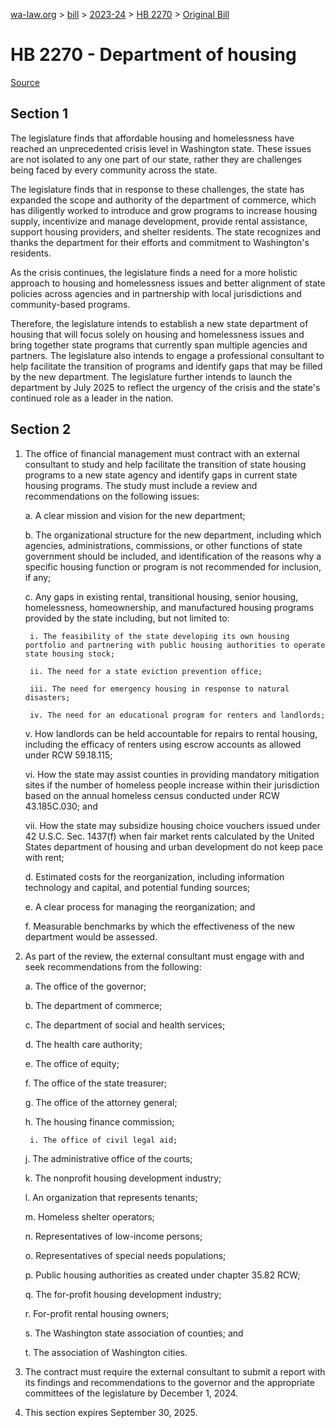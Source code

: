 [wa-law.org](/) > [bill](/bill/) > [2023-24](/bill/2023-24/) > [HB 2270](/bill/2023-24/hb/2270/) > [Original Bill](/bill/2023-24/hb/2270/1/)

# HB 2270 - Department of housing

[Source](http://lawfilesext.leg.wa.gov/biennium/2023-24/Pdf/Bills/House%20Bills/2270.pdf)

## Section 1
The legislature finds that affordable housing and homelessness have reached an unprecedented crisis level in Washington state. These issues are not isolated to any one part of our state, rather they are challenges being faced by every community across the state.

The legislature finds that in response to these challenges, the state has expanded the scope and authority of the department of commerce, which has diligently worked to introduce and grow programs to increase housing supply, incentivize and manage development, provide rental assistance, support housing providers, and shelter residents. The state recognizes and thanks the department for their efforts and commitment to Washington's residents.

As the crisis continues, the legislature finds a need for a more holistic approach to housing and homelessness issues and better alignment of state policies across agencies and in partnership with local jurisdictions and community-based programs.

Therefore, the legislature intends to establish a new state department of housing that will focus solely on housing and homelessness issues and bring together state programs that currently span multiple agencies and partners. The legislature also intends to engage a professional consultant to help facilitate the transition of programs and identify gaps that may be filled by the new department. The legislature further intends to launch the department by July 2025 to reflect the urgency of the crisis and the state's continued role as a leader in the nation.

## Section 2
1. The office of financial management must contract with an external consultant to study and help facilitate the transition of state housing programs to a new state agency and identify gaps in current state housing programs. The study must include a review and recommendations on the following issues:

    a. A clear mission and vision for the new department;

    b. The organizational structure for the new department, including which agencies, administrations, commissions, or other functions of state government should be included, and identification of the reasons why a specific housing function or program is not recommended for inclusion, if any;

    c. Any gaps in existing rental, transitional housing, senior housing, homelessness, homeownership, and manufactured housing programs provided by the state including, but not limited to:

        i. The feasibility of the state developing its own housing portfolio and partnering with public housing authorities to operate state housing stock;

        ii. The need for a state eviction prevention office;

        iii. The need for emergency housing in response to natural disasters;

        iv. The need for an educational program for renters and landlords;

    v. How landlords can be held accountable for repairs to rental housing, including the efficacy of renters using escrow accounts as allowed under RCW 59.18.115;

    vi. How the state may assist counties in providing mandatory mitigation sites if the number of homeless people increase within their jurisdiction based on the annual homeless census conducted under RCW 43.185C.030; and

    vii. How the state may subsidize housing choice vouchers issued under 42 U.S.C. Sec. 1437(f) when fair market rents calculated by the United States department of housing and urban development do not keep pace with rent;

    d. Estimated costs for the reorganization, including information technology and capital, and potential funding sources;

    e. A clear process for managing the reorganization; and

    f. Measurable benchmarks by which the effectiveness of the new department would be assessed.

2. As part of the review, the external consultant must engage with and seek recommendations from the following:

    a. The office of the governor;

    b. The department of commerce;

    c. The department of social and health services;

    d. The health care authority;

    e. The office of equity;

    f. The office of the state treasurer;

    g. The office of the attorney general;

    h. The housing finance commission;

        i. The office of civil legal aid;

    j. The administrative office of the courts;

    k. The nonprofit housing development industry;

    l. An organization that represents tenants;

    m. Homeless shelter operators;

    n. Representatives of low-income persons;

    o. Representatives of special needs populations;

    p. Public housing authorities as created under chapter 35.82 RCW;

    q. The for-profit housing development industry;

    r. For-profit rental housing owners;

    s. The Washington state association of counties; and

    t. The association of Washington cities.

3. The contract must require the external consultant to submit a report with its findings and recommendations to the governor and the appropriate committees of the legislature by December 1, 2024.

4. This section expires September 30, 2025.
